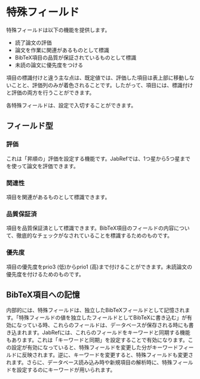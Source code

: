 # 特殊フィールド

特殊フィールドは以下の機能を提供します。

-   読了論文の評価
-   論文を作業に関連があるものとして標識
-   BibTeX項目の品質が保証されているものとして標識
-   未読の論文に優先度をつける

項目の標識付けと違う主な点は、既定値では、評価した項目は表上部に移動しないことと、評価列のみが着色されることです。したがって、項目には、標識付けと評価の両方を行うことができます。

各特殊フィールドは、設定で入切することができます。

## フィールド型

### 評価

これは「昇順の」評価を設定する機能です。JabRefでは、1つ星から5つ星までを使って論文を評価できます。

### 関連性

項目を関連があるものとして標識できます。

### 品質保証済

項目を品質保証済として標識できます。BibTeX項目のフィールドの内容について、徹底的なチェックがなされていることを標識するためのものです。

### 優先度

項目の優先度をprio3 (低)からprio1 (高)まで付けることができます。未読論文の優先度を付けるためのものです。

## BibTeX項目への記憶

内部的には、特殊フィールドは、独立したBibTeXフィールドとして記憶されます。「特殊フィールドの値を独立したフィールドとしてBibTeXに書き込む」が有効になっている時、これらのフィールドは、データベースが保存される時にも書き込まれます。JabRefには、これらのフィールドをキーワードと同期する機能もあります。これは「キーワードと同期」を設定することで有効になります。この設定が有効になっていると、特殊フィールドを変更した分がキーワードフィールドに反映されます。逆に、キーワードを変更すると、特殊フィールドも変更されます。さらに、データベース読み込み時や新規項目の解析時に、特殊フィールドを設定するのにキーワードが用いられます。
